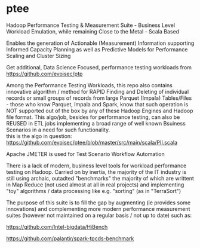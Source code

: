 # ptee
Hadoop Performance Testing & Measurement Suite - Business Level Workload Emulation, while remaining Close to the Metal - Scala Based

Enables the generation of Actionable (Measurement) Information supporting Informed Capacity Planning as well as Predictive Models for Performance Scaling and Cluster Sizing  

Get additional, Data Science Focused, performance testing workloads from https://github.com/evoisec/ptp 

Among the Performance Testing Workloads, this repo also contains innovative algorithm / method for RAPID Finding and Deleting of individual records or small groups of records from large Parquet (Impala) Tables/Files - those who know Parquet, Impala and Spark, know that such operation is NOT supported out of the box by any of these Hadoop Engines and Hadoop file format. This algo/job, besides for performance testing, can also be REUSED in ETL jobs implementing a broad range of well known Bsuiness Scenarios in a need for such functionality.  
this is the algo in question:
https://github.com/evoisec/ptee/blob/master/src/main/scala/PII.scala

Apache JMETER is used for Test Scenario Workflow Automation

There is a lack of modern, business level tools for workload performance testing on Hadoop. Carried on by inertia, the majority 
of the IT industry is still using archaic, outadted "benchmarks" the majority of which are writtent in Map Reduce 
(not used almost at all in real projects) and implementing "toy" algorithms / data processing like e.g. "sorting" (as in "TerraSort") 

The purpose of this suite is to fill the gap by augmenting (ie provides some innovations) and complementing more modern performance measurement suites (however not maintained on a regular basis / not up to date) such as:

https://github.com/Intel-bigdata/HiBench

https://github.com/palantir/spark-tpcds-benchmark 
